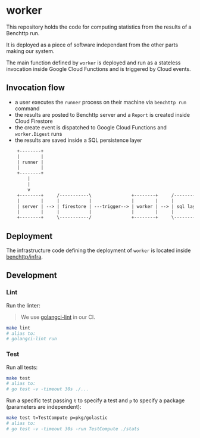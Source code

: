 # worker

This repository holds the code for computing statistics from the results of a Benchttp run.

It is deployed as a piece of software independant from the other parts making our system.

The main function defined by `worker` is deployed and run as a stateless invocation inside Google Cloud Functions and is triggered by Cloud events.

## Invocation flow

- a user executes the `runner` process on their machine via `benchttp run` command
- the results are posted to Benchttp server and a `Report` is created inside Cloud Firestore
- the create event is dispatched to Google Cloud Functions and `worker.Digest` runs
- the results are saved inside a SQL persistence layer

```txt
    +--------+
    |        |
    | runner |
    |        |
    +--------+
        |
        |
        v
    +--------+     /-----------\               +--------+     /-----------\
    |        |     |           |               |        |     |           |
    | server | --> | firestore | ---trigger--> | worker | --> | sql layer |
    |        |     |           |               |        |     |           |
    +--------+     \-----------/               +--------+     \-----------/

```

## Deployment

The infrastructure code defining the deployment of `worker` is located inside [benchttp/infra](https://github.com/benchttp/infra).

## Development

### Lint

Run the linter:

> We use [golangci-lint](https://golangci-lint.run/) in our CI.

```sh
make lint
# alias to:
# golangci-lint run
```

### Test

Run all tests:

```sh
make test
# alias to:
# go test -v -timeout 30s ./...
```

Run a specific test passing `t` to specify a test and `p` to specify a package (parameters are independent):

```sh
make test t=TestCompute p=pkg/golastic
# alias to:
# go test -v -timeout 30s -run TestCompute ./stats
```
